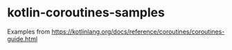 # kotlin-coroutines-samples

Examples from https://kotlinlang.org/docs/reference/coroutines/coroutines-guide.html
